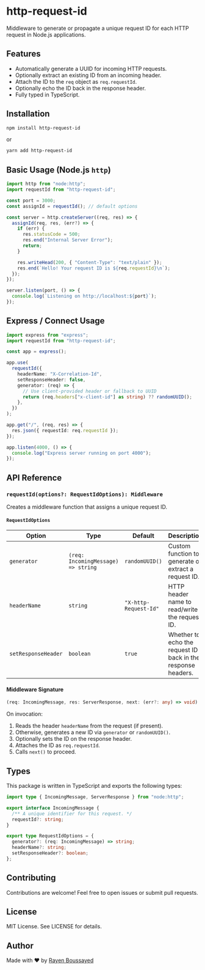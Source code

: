 # http-request-id

Middleware to generate or propagate a unique request ID for each HTTP request in Node.js applications.

## Features

- Automatically generate a UUID for incoming HTTP requests.
- Optionally extract an existing ID from an incoming header.
- Attach the ID to the `req` object as `req.requestId`.
- Optionally echo the ID back in the response header.
- Fully typed in TypeScript.

## Installation

```bash
npm install http-request-id
```

or

```bash
yarn add http-request-id
```

## Basic Usage (Node.js `http`)

```ts
import http from "node:http";
import requestId from "http-request-id";

const port = 3000;
const assignId = requestId(); // default options

const server = http.createServer((req, res) => {
  assignId(req, res, (err?) => {
    if (err) {
      res.statusCode = 500;
      res.end("Internal Server Error");
      return;
    }

    res.writeHead(200, { "Content-Type": "text/plain" });
    res.end(`Hello! Your request ID is ${req.requestId}\n`);
  });
});

server.listen(port, () => {
  console.log(`Listening on http://localhost:${port}`);
});
```

## Express / Connect Usage

```ts
import express from "express";
import requestId from "http-request-id";

const app = express();

app.use(
  requestId({
    headerName: "X-Correlation-Id",
    setResponseHeader: false,
    generator: (req) => {
      // Use client-provided header or fallback to UUID
      return (req.headers["x-client-id"] as string) ?? randomUUID();
    },
  })
);

app.get("/", (req, res) => {
  res.json({ requestId: req.requestId });
});

app.listen(4000, () => {
  console.log("Express server running on port 4000");
});
```

## API Reference

### `requestId(options?: RequestIdOptions): Middleware`

Creates a middleware function that assigns a unique request ID.

#### `RequestIdOptions`

| Option              | Type                               | Default          | Description                                                  |
| ------------------- | ---------------------------------- | ---------------- | ------------------------------------------------------------ |
| `generator`         | `(req: IncomingMessage) => string` | `randomUUID()`   | Custom function to generate or extract a request ID.         |
| `headerName`        | `string`                           | `"X-http-Request-Id"` | HTTP header name to read/write the request ID.               |
| `setResponseHeader` | `boolean`                          | `true`           | Whether to echo the request ID back in the response headers. |

#### Middleware Signature

```ts
(req: IncomingMessage, res: ServerResponse, next: (err?: any) => void) => void
```

On invocation:

1. Reads the header `headerName` from the request (if present).
2. Otherwise, generates a new ID via `generator` or `randomUUID()`.
3. Optionally sets the ID on the response header.
4. Attaches the ID as `req.requestId`.
5. Calls `next()` to proceed.

## Types

This package is written in TypeScript and exports the following types:

```ts
import type { IncomingMessage, ServerResponse } from "node:http";

export interface IncomingMessage {
  /** A unique identifier for this request. */
  requestId?: string;
}

export type RequestIdOptions = {
  generator?: (req: IncomingMessage) => string;
  headerName?: string;
  setResponseHeader?: boolean;
};
```

## Contributing

Contributions are welcome! Feel free to open issues or submit pull requests.

## License

MIT License. See LICENSE for details.

## Author

Made with ❤️ by [Rayen Boussayed](https://github.com/RYNBSD)
